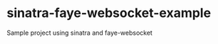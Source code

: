 sinatra-faye-websocket-example
==============================

Sample project using sinatra and faye-websocket
